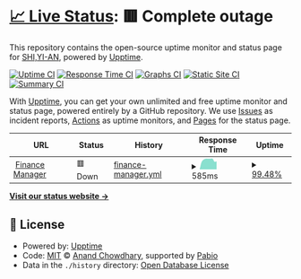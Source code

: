 # [📈 Live Status](https://atree01.github.io/Uptime): <!--live status--> **🟥 Complete outage**

This repository contains the open-source uptime monitor and status page for [SHI,YI-AN](https://atree01.github.io/Uptime), powered by [Upptime](https://github.com/upptime/upptime).

[![Uptime CI](https://github.com/atree01/Uptime/workflows/Uptime%20CI/badge.svg)](https://github.com/atree01/Uptime/actions?query=workflow%3A%22Uptime+CI%22)
[![Response Time CI](https://github.com/atree01/Uptime/workflows/Response%20Time%20CI/badge.svg)](https://github.com/atree01/Uptime/actions?query=workflow%3A%22Response+Time+CI%22)
[![Graphs CI](https://github.com/atree01/Uptime/workflows/Graphs%20CI/badge.svg)](https://github.com/atree01/Uptime/actions?query=workflow%3A%22Graphs+CI%22)
[![Static Site CI](https://github.com/atree01/Uptime/workflows/Static%20Site%20CI/badge.svg)](https://github.com/atree01/Uptime/actions?query=workflow%3A%22Static+Site+CI%22)
[![Summary CI](https://github.com/atree01/Uptime/workflows/Summary%20CI/badge.svg)](https://github.com/atree01/Uptime/actions?query=workflow%3A%22Summary+CI%22)

With [Upptime](https://upptime.js.org), you can get your own unlimited and free uptime monitor and status page, powered entirely by a GitHub repository. We use [Issues](https://github.com/atree01/Uptime/issues) as incident reports, [Actions](https://github.com/atree01/Uptime/actions) as uptime monitors, and [Pages](https://atree01.github.io/Uptime) for the status page.

<!--start: status pages-->
<!-- This summary is generated by Upptime (https://github.com/upptime/upptime) -->
<!-- Do not edit this manually, your changes will be overwritten -->
<!-- prettier-ignore -->
| URL | Status | History | Response Time | Uptime |
| --- | ------ | ------- | ------------- | ------ |
| <img alt="" src="https://icons.duckduckgo.com/ip3/financemanager.ddns.net.ico" height="13"> [Finance Manager](https://financemanager.ddns.net) | 🟥 Down | [finance-manager.yml](https://github.com/ATREE01/Uptime/commits/HEAD/history/finance-manager.yml) | <details><summary><img alt="Response time graph" src="./graphs/finance-manager/response-time-week.png" height="20"> 585ms</summary><br><a href="https://atree01.github.io/Uptime/history/finance-manager"><img alt="Response time 711" src="https://img.shields.io/endpoint?url=https%3A%2F%2Fraw.githubusercontent.com%2FATREE01%2FUptime%2FHEAD%2Fapi%2Ffinance-manager%2Fresponse-time.json"></a><br><a href="https://atree01.github.io/Uptime/history/finance-manager"><img alt="24-hour response time 487" src="https://img.shields.io/endpoint?url=https%3A%2F%2Fraw.githubusercontent.com%2FATREE01%2FUptime%2FHEAD%2Fapi%2Ffinance-manager%2Fresponse-time-day.json"></a><br><a href="https://atree01.github.io/Uptime/history/finance-manager"><img alt="7-day response time 585" src="https://img.shields.io/endpoint?url=https%3A%2F%2Fraw.githubusercontent.com%2FATREE01%2FUptime%2FHEAD%2Fapi%2Ffinance-manager%2Fresponse-time-week.json"></a><br><a href="https://atree01.github.io/Uptime/history/finance-manager"><img alt="30-day response time 688" src="https://img.shields.io/endpoint?url=https%3A%2F%2Fraw.githubusercontent.com%2FATREE01%2FUptime%2FHEAD%2Fapi%2Ffinance-manager%2Fresponse-time-month.json"></a><br><a href="https://atree01.github.io/Uptime/history/finance-manager"><img alt="1-year response time 711" src="https://img.shields.io/endpoint?url=https%3A%2F%2Fraw.githubusercontent.com%2FATREE01%2FUptime%2FHEAD%2Fapi%2Ffinance-manager%2Fresponse-time-year.json"></a></details> | <details><summary><a href="https://atree01.github.io/Uptime/history/finance-manager">99.48%</a></summary><a href="https://atree01.github.io/Uptime/history/finance-manager"><img alt="All-time uptime 98.90%" src="https://img.shields.io/endpoint?url=https%3A%2F%2Fraw.githubusercontent.com%2FATREE01%2FUptime%2FHEAD%2Fapi%2Ffinance-manager%2Fuptime.json"></a><br><a href="https://atree01.github.io/Uptime/history/finance-manager"><img alt="24-hour uptime 100.00%" src="https://img.shields.io/endpoint?url=https%3A%2F%2Fraw.githubusercontent.com%2FATREE01%2FUptime%2FHEAD%2Fapi%2Ffinance-manager%2Fuptime-day.json"></a><br><a href="https://atree01.github.io/Uptime/history/finance-manager"><img alt="7-day uptime 99.48%" src="https://img.shields.io/endpoint?url=https%3A%2F%2Fraw.githubusercontent.com%2FATREE01%2FUptime%2FHEAD%2Fapi%2Ffinance-manager%2Fuptime-week.json"></a><br><a href="https://atree01.github.io/Uptime/history/finance-manager"><img alt="30-day uptime 95.65%" src="https://img.shields.io/endpoint?url=https%3A%2F%2Fraw.githubusercontent.com%2FATREE01%2FUptime%2FHEAD%2Fapi%2Ffinance-manager%2Fuptime-month.json"></a><br><a href="https://atree01.github.io/Uptime/history/finance-manager"><img alt="1-year uptime 98.90%" src="https://img.shields.io/endpoint?url=https%3A%2F%2Fraw.githubusercontent.com%2FATREE01%2FUptime%2FHEAD%2Fapi%2Ffinance-manager%2Fuptime-year.json"></a></details>

<!--end: status pages-->

[**Visit our status website →**](https://atree01.github.io/Uptime)

## 📄 License

- Powered by: [Upptime](https://github.com/upptime/upptime)
- Code: [MIT](./LICENSE) © [Anand Chowdhary](https://anandchowdhary.com), supported by [Pabio](https://pabio.com)
- Data in the `./history` directory: [Open Database License](https://opendatacommons.org/licenses/odbl/1-0/)
